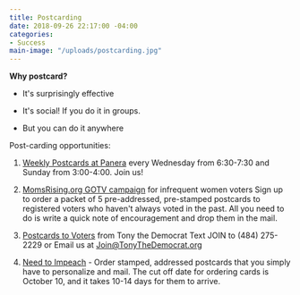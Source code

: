 ```yaml
---
title: Postcarding
date: 2018-09-26 22:17:00 -04:00
categories:
- Success
main-image: "/uploads/postcarding.jpg"
---
```


**Why postcard?**

* It's surprisingly effective

* It's social! If you do it in groups.

* But you can do it anywhere

Post-carding opportunities:

1. [Weekly Postcards at Panera](https://bit.ly/2JSX4QO) every Wednesday from 6:30-7:30 and Sunday from 3:00-4:00. Join us!

2. [MomsRising.org GOTV campaign](https://bit.ly/2ybtSBg) for infrequent women voters
   Sign up to order a packet of 5 pre-addressed, pre-stamped postcards to registered voters who haven't always voted in the past. All you need to do is write a quick note of encouragement and drop them in the mail.

3. [Postcards to Voters](https://postcardstovoters.org/) from Tony the Democrat
   Text JOIN to (484) 275-2229 or Email us at Join@TonyTheDemocrat.org

4. [Need to Impeach](https://bit.ly/2xQa4mR) - Order stamped, addressed postcards that you simply have to personalize and mail. The cut off date for ordering cards is October 10, and it takes 10-14 days for them to arrive.